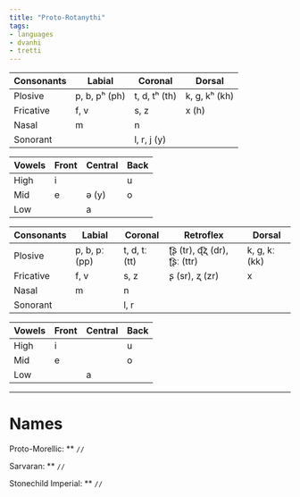 ```yaml
---
title: "Proto-Rotanythi"
tags:
- languages
- dvanhi
- tretti
---
```


Consonants|Labial|Coronal|Dorsal
----------|------|-------|------
Plosive|p, b, pʰ (ph)|t, d, tʰ (th)|k, g, kʰ (kh)
Fricative|f, v|s, z|x (h)
Nasal|m|n|
Sonorant||l, r, j (y)|

Vowels|Front|Central|Back
------|-----|-------|----
High|i||u
Mid|e|ə (y)|o
Low||a|

Consonants|Labial|Coronal|Retroflex|Dorsal
----------|------|-------|---------|------
Plosive|p, b, pː (pp)|t, d, tː (tt)|ʈ͡ʂ (tr), ɖ͡ʐ (dr), ʈ͡ʂː (ttr)|k, g, kː (kk)
Fricative|f, v|s, z|ʂ (sr), ʐ (zr)|x
Nasal|m|n||
Sonorant||l, r||

Vowels|Front|Central|Back
------|-----|-------|----
High|i||u
Mid|e||o
Low||a|

---
# Names
Proto-Morellic: ** `//`

Sarvaran: ** `//`

Stonechild Imperial: ** `//`